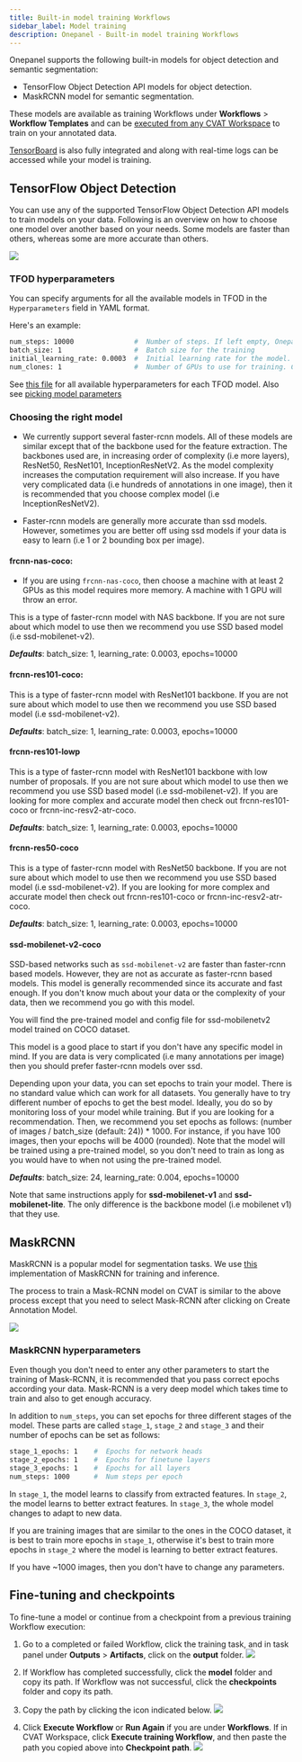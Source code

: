 ```yaml
---
title: Built-in model training Workflows
sidebar_label: Model training
description: Onepanel - Built-in model training Workflows
---
```


Onepanel supports the following built-in models for object detection and semantic segmentation:

- TensorFlow Object Detection API models for object detection.
- MaskRCNN model for semantic segmentation.

These models are available as training Workflows under **Workflows** > **Workflow Templates** and can be [executed from any CVAT Workspace](/docs/reference/cvat/built-in-models) to train on your annotated data.

[TensorBoard](/docs/reference/workflows/tensorboard#launching-tensorboard) is also fully integrated and along with real-time logs can be accessed while your model is training.

## TensorFlow Object Detection

You can use any of the supported TensorFlow Object Detection API models to train models on your data. Following is an overview on how to choose one model over another based on your needs. Some models are faster than others, whereas some are more accurate than others.

![](../../../static/img/built-in-models-160405.png)

### TFOD hyperparameters

You can specify arguments for all the available models in TFOD in the `Hyperparameters` field in YAML format.

Here's an example:

```bash
num_steps: 10000               #  Number of steps. If left empty, Onepanel will pick the recommended defaults for that model.
batch_size: 1                  #  Batch size for the training
initial_learning_rate: 0.0003  #  Initial learning rate for the model. We recommend you do not change this.
num_clones: 1                  #  Number of GPUs to use for training. Change to number of GPUs for your machine.
``` 

See [this file](https://github.com/onepanelio/templates/blob/release-v0.18.0/workflows/tf-object-detection-training/defaults.json) for all available hyperparameters for each TFOD model. Also see [picking model parameters](https://github.com/tensorflow/models/blob/master/research/object_detection/g3doc/configuring_jobs.md#picking-model-parameters)


### Choosing the right model

- We currently support several faster-rcnn models. All of these models are similar except that of the backbone used for the feature extraction. The backbones used are, in increasing order of complexity (i.e more layers), ResNet50, ResNet101, InceptionResNetV2. As the model complexity increases the computation requirement will also increase. If you have very complicated data (i.e hundreds of annotations in one image), then it is recommended that you choose complex model (i.e InceptionResNetV2).

- Faster-rcnn models are generally more accurate than ssd models. However, sometimes you are better off using ssd models if your data is easy to learn (i.e 1 or 2 bounding box per image).

#### frcnn-nas-coco:

- If you are using `frcnn-nas-coco`, then choose a machine with at least 2 GPUs as this model requires more memory. A machine with 1 GPU will throw an error.

This is a type of faster-rcnn model with NAS backbone. If you are not sure about which model to use then we recommend you use SSD based model (i.e ssd-mobilenet-v2).

***Defaults***: batch_size: 1, learning_rate: 0.0003, epochs=10000

#### frcnn-res101-coco: 

This is a type of faster-rcnn model with ResNet101 backbone. If you are not sure about which model to use then we recommend you use SSD based model (i.e ssd-mobilenet-v2). 

***Defaults***: batch_size: 1, learning_rate: 0.0003, epochs=10000

#### frcnn-res101-lowp

This is a type of faster-rcnn model with ResNet101 backbone with low number of proposals. If you are not sure about which model to use then we recommend you use SSD based model (i.e ssd-mobilenet-v2). If you are looking for more complex and accurate model then check out frcnn-res101-coco or frcnn-inc-resv2-atr-coco.

***Defaults***: batch_size: 1, learning_rate: 0.0003, epochs=10000

#### frcnn-res50-coco

This is a type of faster-rcnn model with ResNet50 backbone. If you are not sure about which model to use then we recommend you use SSD based model (i.e ssd-mobilenet-v2). If you are looking for more complex and accurate model then check out frcnn-res101-coco or frcnn-inc-resv2-atr-coco.

***Defaults***: batch_size: 1, learning_rate: 0.0003, epochs=10000

#### ssd-mobilenet-v2-coco

SSD-based networks such as `ssd-mobilenet-v2` are faster than faster-rcnn based models. However, they are not as accurate as faster-rcnn based models. This model is generally recommended since its accurate and fast enough. If you don't know much about your data or the complexity of your data, then we recommend you go with this model.

You will find the pre-trained model and config file for ssd-mobilenetv2 model trained on COCO dataset.

This model is a good place to start if you don't have any specific model in mind. If you are data is very complicated (i.e many annotations per image) then you should prefer faster-rcnn models over ssd.

Depending upon your data, you can set epochs to train your model. There is no standard value which can work for all datasets. You generally have to try different number of epochs to get the best model. Ideally, you do so by monitoring loss of your model while training. But if you are looking for a recommendation. Then, we recommend you set epochs as follows: (number of images / batch_size (default: 24)) * 1000. For instance, if you have 100 images, then your epochs will be 4000 (rounded). Note that the model will be trained using a pre-trained model, so you don't need to train as long as you would have to when not using the pre-trained model.

***Defaults***: batch_size: 24, learning_rate: 0.004, epochs=10000

Note that same instructions apply for **ssd-mobilenet-v1** and **ssd-mobilenet-lite**. The only difference is the backbone model (i.e mobilenet v1) that they use.

## MaskRCNN

MaskRCNN is a popular model for segmentation tasks. We use [this](https://github.com/matterport/Mask_RCNN) implementation of MaskRCNN for training and inference.

The process to train a Mask-RCNN model on CVAT is similar to the above process except that you need to select Mask-RCNN after clicking on Create Annotation Model.

![](../../../static/img/built-in-models-153544.png)

### MaskRCNN hyperparameters 

Even though you don't need to enter any other parameters to start the training of Mask-RCNN, it is recommended that you pass correct epochs according your data. Mask-RCNN is a very deep model which takes time to train and also to get enough accuracy.

In addition to `num_steps`, you can set epochs for three different stages of the model. These parts are called `stage_1`, `stage_2` and `stage_3` and their number of epochs can be set as follows:

```bash
stage_1_epochs: 1    #  Epochs for network heads
stage_2_epochs: 1    #  Epochs for finetune layers
stage_3_epochs: 1    #  Epochs for all layers
num_steps: 1000      #  Num steps per epoch
```

In `stage_1`, the model learns to classify from extracted features. In `stage_2`, the model learns to better extract features. In `stage_3`, the whole model changes to adapt to new data.

If you are training images that are similar to the ones in the COCO dataset, it is best to train more epochs in `stage_1`, otherwise it's best to train more epochs in `stage_2` where the model is learning to better extract features.

If you have ~1000 images, then you don't have to change any parameters.

## Fine-tuning and checkpoints

To fine-tune a model or continue from a checkpoint from a previous training Workflow execution:

1. Go to a completed or failed Workflow, click the training task, and in task panel under **Outputs** > **Artifacts**, click on the **output** folder.
	![](../../../static/img/checkpoints/output-path.png)

2. If Workflow has completed successfully, click the **model** folder and copy its path. If Workflow was not successful, click the **checkpoints** folder and copy its path.

3. Copy the path by clicking the icon indicated below.
	![](../../../static/img/checkpoints/copy-path.png)

4. Click **Execute Workflow** or **Run Again** if you are under **Workflows**. If in CVAT Workspace, click **Execute training Workflow**, and then paste the path you copied above into **Checkpoint path**.
	![](../../../static/img/checkpoints/checkpoint.png)